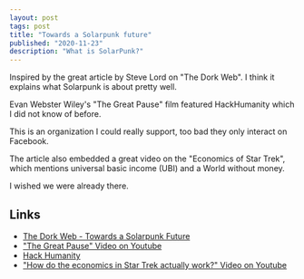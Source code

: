 ```yaml
---
layout: post
tags: post
title: "Towards a Solarpunk future"
published: "2020-11-23"
description: "What is SolarPunk?"
---
```


Inspired by the great article by Steve Lord on "The Dork Web". I think it explains what Solarpunk is about pretty well.

Evan Webster Wiley's "The Great Pause" film featured HackHumanity which I did not  know of before.

This is an organization I could really support, too bad they only interact on Facebook.

The article also embedded a great video on the "Economics of Star Trek", which mentions universal basic income (UBI) and a World without money.

I wished we were already there.

## Links

- [The Dork Web - Towards a Solarpunk Future](https://thedorkweb.substack.com/p/towards-a-solarpunk-future)
- ["The Great Pause" Video on Youtube](https://www.youtube.com/watch?v=srn-jfsI9fw) 
- [Hack Humanity](https://hackhumanity.net)
- ["How do the economics in Star Trek actually work?" Video on Youtube](https://youtu.be/7_474dBpn6c)
